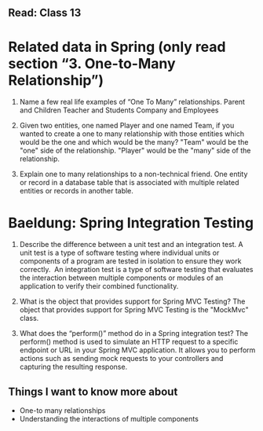 ## Read: Class 13

# Related data in Spring (only read section “3. One-to-Many Relationship”)

1. Name a few real life examples of “One To Many” relationships.
Parent and Children
Teacher and Students
Company and Employees

2. Given two entities, one named Player and one named Team, if you wanted to create a one to many relationship with those entities which would be the one and which would be the many?
"Team" would be the "one" side of the relationship.
"Player" would be the "many" side of the relationship.

3. Explain one to many relationships to a non-technical friend.
One entity or record in a database table that is associated with multiple related entities or records in another table.

# Baeldung: Spring Integration Testing

1. Describe the difference between a unit test and an integration test.
A unit test is a type of software testing where individual units or components of a program are tested in isolation to ensure they work correctly.  An integration test is a type of software testing that evaluates the interaction between multiple components or modules of an application to verify their combined functionality.

2. What is the object that provides support for Spring MVC Testing?
The object that provides support for Spring MVC Testing is the "MockMvc" class.

3. What does the “perform()” method do in a Spring integration test?
The perform() method is used to simulate an HTTP request to a specific endpoint or URL in your Spring MVC application. It allows you to perform actions such as sending mock requests to your controllers and capturing the resulting response.

## Things I want to know more about
- One-to many relationships
- Understanding the interactions of multiple components
